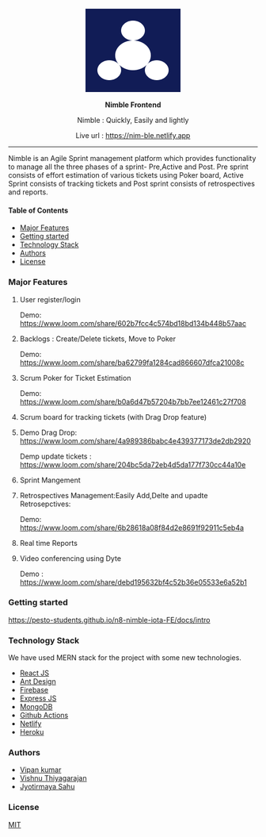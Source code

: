<p align="center">
  <img src="public/logo192.png" />
</p>
<p align="center"><b>Nimble Frontend</b></p>
<p align="center">Nimble : Quickly, Easily and lightly</p>
<p align="center">Live url : <a href="https://nim-ble.netlify.app">https://nim-ble.netlify.app</a></p>

<hr>

Nimble is an Agile Sprint management platform which provides functionality to manage all the three phases of a sprint- Pre,Active and Post. Pre sprint consists of effort estimation of various tickets using Poker board, Active Sprint consists of tracking tickets and Post sprint consists of retrospectives and reports.

#### Table of Contents

- [Major Features](#major-features)
- [Getting started](#getting-started)
- [Technology Stack](#technology-stack)
- [Authors](#authors)
- [License](#license)

### Major Features

1. User register/login
   
   Demo: https://www.loom.com/share/602b7fcc4c574bd18bd134b448b57aac
2. Backlogs : Create/Delete tickets, Move to Poker
   
   Demo: https://www.loom.com/share/ba62799fa1284cad866607dfca21008c
3. Scrum Poker for Ticket Estimation
   
   Demo: https://www.loom.com/share/b0a6d47b57204b7bb7ee12461c27f708
4. Scrum board for tracking tickets (with Drag Drop feature)
5. 
   Demo Drag Drop: https://www.loom.com/share/4a989386babc4e439377173de2db2920

   Demp update tickets : https://www.loom.com/share/204bc5da72eb4d5da177f730cc44a10e

6. Sprint Mangement
7. Retrospectives Management:Easily Add,Delte and upadte Retrosepctives:
   
   Demo: https://www.loom.com/share/6b28618a08f84d2e8691f92911c5eb4a
8. Real time Reports
9. Video conferencing using Dyte
   
   Demo : https://www.loom.com/share/debd195632bf4c52b36e05533e6a52b1

### Getting started

https://pesto-students.github.io/n8-nimble-iota-FE/docs/intro

### Technology Stack

We have used MERN stack for the project with some new technologies.
- [React JS](https://reactjs.org/)
- [Ant Design](https://ant.design/)
- [Firebase](https://firebase.google.com/)
- [Express JS](https://expressjs.com/)
- [MongoDB](https://www.mongodb.com/)
- [Github Actions](https://github.com/features/actions)
- [Netlify](https://www.netlify.com/)
- [Heroku](https://www.heroku.com/)

### Authors

- [Vipan kumar]()
- [Vishnu Thiyagarajan]()
- [Jyotirmaya Sahu](https://github.com/i-am-jyotirmaya)

### License

[MIT](https://opensource.org/licenses/MIT)

